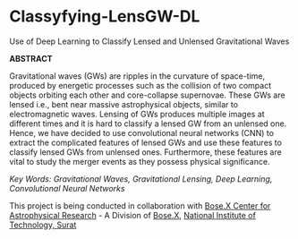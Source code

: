 # Classyfying-LensGW-DL
Use of Deep Learning to Classify Lensed and Unlensed Gravitational Waves

**ABSTRACT**

Gravitational waves (GWs) are ripples in the curvature of space-time, produced by energetic processes such as the collision of two compact objects orbiting each other and core-collapse supernovae. These GWs are lensed i.e., bent near massive astrophysical objects, similar to electromagnetic waves. Lensing of GWs produces multiple images at different times and it is hard to classify a lensed GW from an unlensed one. Hence, we have decided to use convolutional neural networks (CNN) to extract the complicated features of lensed GWs and use these features to classify lensed GWs from unlensed ones. Furthermore, these features are vital to study the merger events as they possess physical significance.

_Key Words: Gravitational Waves, Gravitational Lensing, Deep Learning, Convolutional Neural Networks_

This project is being conducted in collaboration with [Bose.X Center for Astrophysical Research](https://www.bosex.org/astro) - A Division of [Bose.X](https://bosex.org/), [National Institute of Technology, Surat](https://www.svnit.ac.in/)
